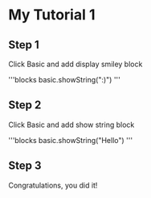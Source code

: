 # My Tutorial 1

## Step 1

Click Basic and add display smiley block

'''blocks
basic.showString(":)")
'''

## Step 2

Click Basic and add show string block

'''blocks
basic.showString("Hello")
'''

## Step 3

Congratulations, you did it!
